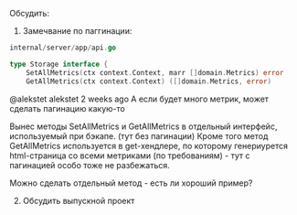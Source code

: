 Обсудить:

1. Замечвание по паггинации:

```go
internal/server/app/api.go

type Storage interface {
	SetAllMetrics(ctx context.Context, marr []domain.Metrics) error
	GetAllMetrics(ctx context.Context) ([]domain.Metrics, error)
```
@alekstet alekstet 2 weeks ago
А если будет много метрик, может сделать пагинацию какую-то

Вынес методы SetAllMetrics и GetAllMetrics в отдельный интерфейс, используемый при бэкапе. (тут без пагинации)
Кроме того метод GetAllMetrics используется в get-хендлере, по которому генериурется html-страница со всеми метриками (по требованиям) - тут с пагинацией особо 
тоже не разбежаться.

Можно сделать отдельный метод - есть ли хороший пример?

2. Обсудить выпускной проект


